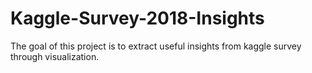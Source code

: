 # Kaggle-Survey-2018-Insights

The goal of this project is to extract useful insights from kaggle survey through visualization.
